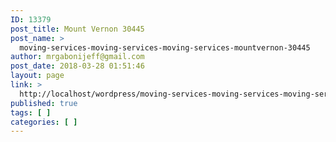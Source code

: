 ```yaml
---
ID: 13379
post_title: Mount Vernon 30445
post_name: >
  moving-services-moving-services-moving-services-mountvernon-30445
author: mrgabonijeff@gmail.com
post_date: 2018-03-28 01:51:46
layout: page
link: >
  http://localhost/wordpress/moving-services-moving-services-moving-services-mountvernon-30445/
published: true
tags: [ ]
categories: [ ]
---
```

